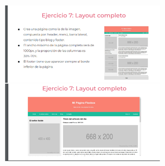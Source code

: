 ![](https://github.com/CamiloEstebanConchaTorres/practicaModeladoEnCaja/blob/ejercicio_7/storage/img/Evidencia_ejercicio_7.png)
![](https://github.com/CamiloEstebanConchaTorres/practicaModeladoEnCaja/blob/ejercicio_7/storage/img/Evidencia2_ejercicio_7.png)
